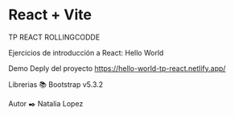 # React + Vite

TP REACT ROLLINGCODDE

Ejercicios de introducción a React: Hello World

Demo
Deply del proyecto https://hello-world-tp-react.netlify.app/

Librerias 📚
Bootstrap v5.3.2

Autor ✒️
Natalia Lopez

